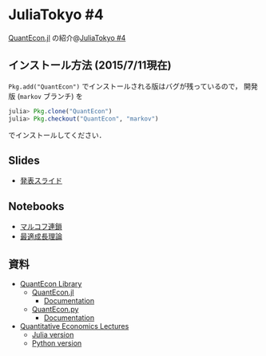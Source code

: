 # JuliaTokyo \#4

[QuantEcon.jl](https://github.com/QuantEcon/QuantEcon.jl)
の紹介@[JuliaTokyo \#4](http://juliatokyo.connpass.com/event/16570/)

## インストール方法 (2015/7/11現在)

`Pkg.add("QuantEcon")` でインストールされる版はバグが残っているので，
開発版 (`markov` ブランチ) を

```julia
julia> Pkg.clone("QuantEcon")
julia> Pkg.checkout("QuantEcon", "markov")
```

でインストールしてください．

## Slides

* [発表スライド](juliatokyo04-slides.pdf)

## Notebooks

* [マルコフ連鎖](http://nbviewer.ipython.org/github/oyamad/presentations/blob/master/JuliaTokyo04/markov_chain.ipynb)
* [最適成長理論](http://nbviewer.ipython.org/github/oyamad/presentations/blob/master/JuliaTokyo04/optimal_growth.ipynb)

## 資料

* [QuantEcon Library](http://quantecon.org)
  * [QuantEcon.jl](https://github.com/QuantEcon/QuantEcon.jl)
    * [Documentation](http://quantecon.github.io/QuantEcon.jl/)
  * [QuantEcon.py](https://github.com/QuantEcon/QuantEcon.py)
    * [Documentation](http://quanteconpy.readthedocs.org)
* [Quantitative Economics Lectures](http://quant-econ.net)
  * [Julia version](http://quant-econ.net/jl/index.html)
  * [Python version](http://quant-econ.net/py/index.html)
